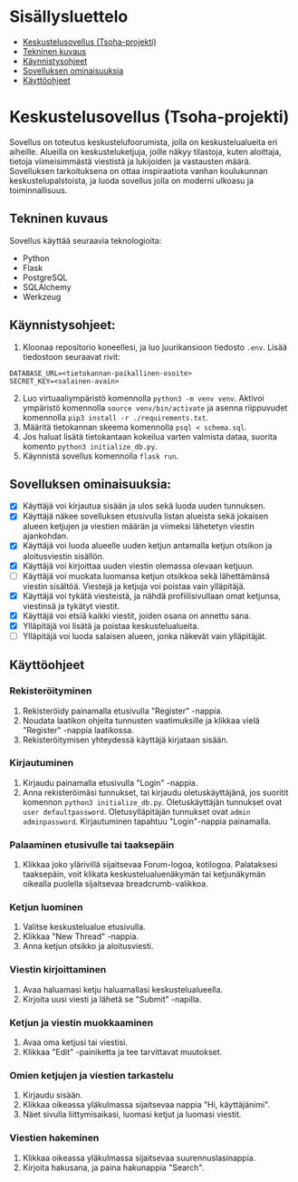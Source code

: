 # Sisällysluettelo
- [Keskustelusovellus (Tsoha-projekti)](#keskustelusovellus-tsoha-projekti)
- [Tekninen kuvaus](#tekninen-kuvaus)
- [Käynnistysohjeet](#käynnistysohjeet)
- [Sovelluksen ominaisuuksia](#sovelluksen-ominaisuuksia)
- [Käyttöohjeet](#käyttöohjeet)

# Keskustelusovellus (Tsoha-projekti)

Sovellus on toteutus keskustelufoorumista, jolla on keskustelualueita eri aiheille. Alueilla on keskusteluketjuja, joille näkyy tilastoja, kuten aloittaja, tietoja viimeisimmästä viestistä ja lukijoiden ja vastausten määrä. Sovelluksen tarkoituksena on ottaa inspiraatiota vanhan koulukunnan keskustelupalstoista, ja luoda sovellus jolla on moderni ulkoasu ja toiminnallisuus.

## Tekninen kuvaus

Sovellus käyttää seuraavia teknologioita:
- Python
- Flask
- PostgreSQL
- SQLAlchemy
- Werkzeug

## Käynnistysohjeet:

1. Kloonaa repositorio koneellesi, ja luo juurikansioon tiedosto `.env`. Lisää tiedostoon seuraavat rivit:
```
DATABASE_URL=<tietokannan-paikallinen-osoite>
SECRET_KEY=<salainen-avain>
```
2. Luo virtuaaliympäristö komennolla `python3 -m venv venv`. Aktivoi ympäristö komennolla `source venv/bin/activate` ja asenna riippuvudet komennolla `pip3 install -r ./requirements.txt`.
3. Määritä tietokannan skeema komennolla `psql < schema.sql`.
4. Jos haluat lisätä tietokantaan kokeilua varten valmista dataa, suorita komento `python3 initialize_db.py`.
5. Käynnistä sovellus komennolla `flask run`.

## Sovelluksen ominaisuuksia:

 - [x] Käyttäjä voi kirjautua sisään ja ulos sekä luoda uuden tunnuksen.
 - [x] Käyttäjä näkee sovelluksen etusivulla listan alueista sekä jokaisen alueen ketjujen ja viestien määrän ja viimeksi lähetetyn viestin ajankohdan.
 - [x] Käyttäjä voi luoda alueelle uuden ketjun antamalla ketjun otsikon ja aloitusviestin sisällön.
 - [x] Käyttäjä voi kirjoittaa uuden viestin olemassa olevaan ketjuun.
 - [ ] Käyttäjä voi muokata luomansa ketjun otsikkoa sekä lähettämänsä viestin sisältöä. Viestejä ja ketjuja voi poistaa vain ylläpitäjä.
 - [x] Käyttäjä voi tykätä viesteistä, ja nähdä profiilisivullaan omat ketjunsa, viestinsä ja tykätyt viestit.
 - [x] Käyttäjä voi etsiä kaikki viestit, joiden osana on annettu sana.
 - [x] Ylläpitäjä voi lisätä ja poistaa keskustelualueita.
 - [ ] Ylläpitäjä voi luoda salaisen alueen, jonka näkevät vain ylläpitäjät.

## Käyttöohjeet

### Rekisteröityminen
1. Rekisteröidy painamalla etusivulla "Register" -nappia.
2. Noudata laatikon ohjeita tunnusten vaatimuksille ja klikkaa vielä "Register" -nappia laatikossa.
3. Rekisteröitymisen yhteydessä käyttäjä kirjataan sisään.

### Kirjautuminen
1. Kirjaudu painamalla etusivulla "Login" -nappia.
2. Anna rekisteröimäsi tunnukset, tai kirjaudu oletuskäyttäjänä, jos suoritit komennon `python3 initialize_db.py`. Oletuskäyttäjän tunnukset ovat `user defaultpassword`. Oletusylläpitäjän tunnukset ovat `admin adminpassword`. Kirjautuminen tapahtuu "Login"-nappia painamalla.

### Palaaminen etusivulle tai taaksepäin
1. Klikkaa joko ylärivillä sijaitsevaa Forum-logoa, kotilogoa. Palataksesi taaksepäin, voit klikata keskustelualuenäkymän tai ketjunäkymän oikealla puolella sijaitsevaa breadcrumb-valikkoa.

### Ketjun luominen
1. Valitse keskustelualue etusivulla.
2. Klikkaa "New Thread" -nappia.
3. Anna ketjun otsikko ja aloitusviesti.

### Viestin kirjoittaminen
1. Avaa haluamasi ketju haluamallasi keskustelualueella.
2. Kirjoita uusi viesti ja lähetä se "Submit" -napilla.

### Ketjun ja viestin muokkaaminen
1. Avaa oma ketjusi tai viestisi.
2. Klikkaa "Edit" -painiketta ja tee tarvittavat muutokset.

### Omien ketjujen ja viestien tarkastelu
1. Kirjaudu sisään.
2. Klikkaa oikeassa yläkulmassa sijaitsevaa nappia "Hi, käyttäjänimi".
3. Näet sivulla liittymisaikasi, luomasi ketjut ja luomasi viestit.

### Viestien hakeminen
1. Klikkaa oikeassa yläkulmassa sijaitsevaa suurennuslasinappia.
2. Kirjoita hakusana, ja paina hakunappia "Search".